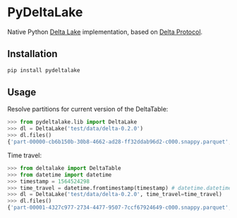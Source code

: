 PyDeltaLake
================

Native Python [Delta Lake](https://delta.io/) implementation, based on [Delta Protocol](https://github.com/delta-io/delta/blob/master/PROTOCOL.md).


Installation
------------

```bash
pip install pydeltalake
```

Usage
-----

Resolve partitions for current version of the DeltaTable:

```python
>>> from pydeltalake.lib import DeltaLake
>>> dl = DeltaLake('test/data/delta-0.2.0')
>>> dl.files()
{'part-00000-cb6b150b-30b8-4662-ad28-ff32ddab96d2-c000.snappy.parquet', 'part-00000-7c2deba3-1994-4fb8-bc07-d46c948aa415-c000.snappy.parquet', 'part-00001-c373a5bd-85f0-4758-815e-7eb62007a15c-c000.snappy.parquet'}
```

Time travel:

```python
>>> from deltalake import DeltaTable
>>> from datetime import datetime
>>> timestamp = 1564524298
>>> time_travel = datetime.fromtimestamp(timestamp) # datetime.datetime(2019, 7, 31, 0, 4, 58)
>>> dl = DeltaLake('test/data/delta-0.2.0', time_travel=time_travel)
>>> dl.files()
{'part-00001-4327c977-2734-4477-9507-7ccf67924649-c000.snappy.parquet', 'part-00000-b44fcdb0-8b06-4f3a-8606-f8311a96f6dc-c000.snappy.parquet', 'part-00001-c373a5bd-85f0-4758-815e-7eb62007a15c-c000.snappy.parquet', 'part-00001-185eca06-e017-4dea-ae49-fc48b973e37e-c000.snappy.parquet', 'part-00000-7c2deba3-1994-4fb8-bc07-d46c948aa415-c000.snappy.parquet', 'part-00000-512e1537-8aaa-4193-b8b4-bef3de0de409-c000.snappy.parquet'}
```


